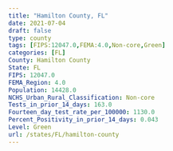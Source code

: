 ```yaml
---
title: "Hamilton County, FL"
date: 2021-07-04
draft: false
type: county
tags: [FIPS:12047.0,FEMA:4.0,Non-core,Green]
categories: [FL]
County: Hamilton County
State: FL
FIPS: 12047.0
FEMA_Region: 4.0
Population: 14428.0
NCHS_Urban_Rural_Classification: Non-core
Tests_in_prior_14_days: 163.0
Fourteen_day_test_rate_per_100000: 1130.0
Percent_Positivity_in_prior_14_days: 0.043
Level: Green
url: /states/FL/hamilton-county
---
```



